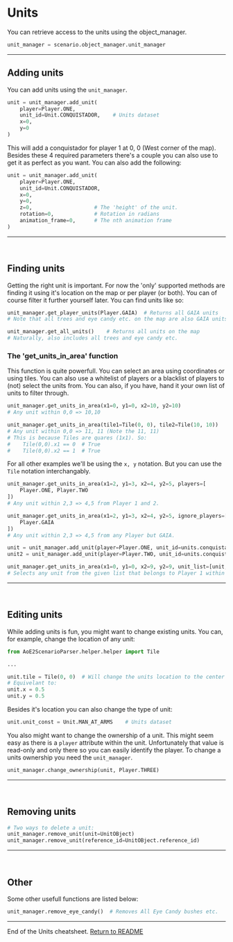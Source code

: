 # Units

You can retrieve access to the units using the object_manager. 

```py
unit_manager = scenario.object_manager.unit_manager
```

---

## Adding units

You can add units using the `unit_manager`. 

```py
unit = unit_manager.add_unit(
    player=Player.ONE,
    unit_id=Unit.CONQUISTADOR,    # Units dataset
    x=0,
    y=0
)
```
This will add a conquistador for player 1 at 0, 0 (West corner of the map). Besides these 4 required parameters there's a couple you can also use to get it as perfect as you want. You can also add the following:
```py
unit = unit_manager.add_unit(
    player=Player.ONE,
    unit_id=Unit.CONQUISTADOR,
    x=0,
    y=0,
    z=0,                    # The 'height' of the unit. 
    rotation=0,             # Rotation in radians
    animation_frame=0,      # The nth animation frame
)
```

---
&nbsp;  

## Finding units
Getting the right unit is important. For now the 'only' supported methods are finding it using it's location on the map or per player (or both). You can of course filter it further yourself later. You can find units like so:
```py
unit_manager.get_player_units(Player.GAIA)  # Returns all GAIA units 
# Note that all trees and eye candy etc. on the map are also GAIA units.

unit_manager.get_all_units()    # Returns all units on the map
# Naturally, also includes all trees and eye candy etc.
```
### The 'get_units_in_area' function
This function is quite powerfull. You can select an area using coordinates or using tiles. You can also use a whitelist of players or a blacklist of players to (not) select the units from. You can also, if you have, hand it your own list of units to filter through.
```py
unit_manager.get_units_in_area(x1=0, y1=0, x2=10, y2=10)
# Any unit within 0,0 => 10,10

unit_manager.get_units_in_area(tile1=Tile(0, 0), tile2=Tile(10, 10))
# Any unit within 0,0 => 11, 11 (Note the 11, 11)
# This is because Tiles are quares (1x1). So: 
#    Tile(0,0).x1 == 0  # True  
#    Tile(0,0).x2 == 1  # True
```
For all other examples we'll be using the `x, y` notation. But you can use the `Tile` notation interchangably.
```py
unit_manager.get_units_in_area(x1=2, y1=3, x2=4, y2=5, players=[
    Player.ONE, Player.TWO
])
# Any unit within 2,3 => 4,5 from Player 1 and 2.

unit_manager.get_units_in_area(x1=2, y1=3, x2=4, y2=5, ignore_players=[
    Player.GAIA
])
# Any unit within 2,3 => 4,5 from any Player but GAIA.

unit = unit_manager.add_unit(player=Player.ONE, unit_id=units.conquistador, x=5, y=1)
unit2 = unit_manager.add_unit(player=Player.TWO, unit_id=units.conquistador, x=1, y=5)

unit_manager.get_units_in_area(x1=0, y1=0, x2=9, y2=9, unit_list=[unit, unit2], players=[Player.ONE])
# Selects any unit from the given list that belongs to Player 1 within 0,0 => 9,9.
```

---
&nbsp;  

## Editing units
While adding units is fun, you might want to change existing units. You can, for example, change the location of any unit:
```py
from AoE2ScenarioParser.helper.helper import Tile

...

unit.tile = Tile(0, 0)  # Will change the units location to the center of tile 0,0
# Equivelant to:
unit.x = 0.5
unit.y = 0.5
```

Besides it's location you can also change the type of unit:
```py
unit.unit_const = Unit.MAN_AT_ARMS    # Units dataset
```

You also might want to change the ownership of a unit. This might seem easy as there is a `player` attribute within the unit. Unfortunately that value is read-only and only there so you can easily identify the player. To change a units ownership you need the `unit_manager`.
```py
unit_manager.change_ownership(unit, Player.THREE)
```

---
&nbsp;  

## Removing units
```py
# Two ways to delete a unit:
unit_manager.remove_unit(unit=UnitOBject)
unit_manager.remove_unit(reference_id=UnitOBject.reference_id)
```

---
&nbsp;  

## Other

Some other usefull functions are listed below:

```py
unit_manager.remove_eye_candy()  # Removes All Eye Candy bushes etc.
```

---

End of the Units cheatsheet. [Return to README](./../README.md)